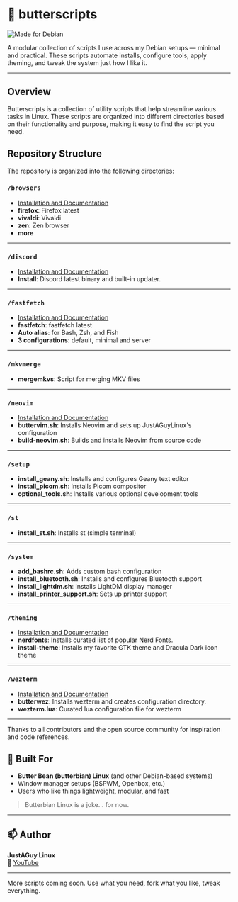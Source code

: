 # 🧈 butterscripts
![Made for Debian](https://img.shields.io/badge/Made%20for-Debian-A81D33?style=for-the-badge&logo=debian&logoColor=white)

A modular collection of scripts I use across my Debian setups — minimal and practical. These scripts automate installs, configure tools, apply theming, and tweak the system just how I like it.

---

## Overview

Butterscripts is a collection of utility scripts that help streamline various tasks in Linux. These scripts are organized into different directories based on their functionality and purpose, making it easy to find the script you need.

## Repository Structure

The repository is organized into the following directories:

### `/browsers`

- [Installation and Documentation](https://github.com/drewgrif/butterscripts/tree/main/browsers)
- **firefox**: Firefox latest
- **vivaldi**: Vivaldi
- **zen**: Zen browser
- **more**

---

### `/discord` 

- [Installation and Documentation](https://github.com/drewgrif/butterscripts/tree/main/discord)
- **Install**: Discord latest binary and built-in updater.

---

### `/fastfetch`

- [Installation and Documentation](https://github.com/drewgrif/butterscripts/tree/main/fastfetch)
- **fastfetch**: fastfetch latest
- **Auto alias**: for Bash, Zsh, and Fish
- **3 configurations**: default, minimal and server

---

### `/mkvmerge`

- **mergemkvs**: Script for merging MKV files

---

### `/neovim`

- [Installation and Documentation](https://github.com/drewgrif/butterscripts/tree/main/neovim)
- **buttervim.sh**: Installs Neovim and sets up JustAGuyLinux's configuration
- **build-neovim.sh**: Builds and installs Neovim from source code

---

### `/setup`

- **install_geany.sh**: Installs and configures Geany text editor
- **install_picom.sh**: Installs Picom compositor
- **optional_tools.sh**: Installs various optional development tools

---

### `/st`

- **install_st.sh**: Installs st (simple terminal)

---

### `/system`

- **add_bashrc.sh**: Adds custom bash configuration
- **install_bluetooth.sh**: Installs and configures Bluetooth support
- **install_lightdm.sh**: Installs LightDM display manager
- **install_printer_support.sh**: Sets up printer support

---

### `/theming`

- [Installation and Documentation](https://github.com/drewgrif/butterscripts/tree/main/theming)
- **nerdfonts**: Installs curated list of popular Nerd Fonts.
- **install-theme**: Installs my favorite GTK theme and Dracula Dark icon theme

---

### `/wezterm`

- [Installation and Documentation](https://github.com/drewgrif/butterscripts/tree/main/wezterm)
- **butterwez**: Installs wezterm and creates configuration directory.
- **wezterm.lua**: Curated lua configuration file for wezterm

---

Thanks to all contributors and the open source community for inspiration and code references.
## 🧈 Built For

- **Butter Bean (butterbian) Linux** (and other Debian-based systems)
- Window manager setups (BSPWM, Openbox, etc.)
- Users who like things lightweight, modular, and fast

> Butterbian Linux is a joke... for now.

---

## 📫 Author

**JustAGuy Linux**  
🎥 [YouTube](https://youtube.com/@JustAGuyLinux)  

---

More scripts coming soon. Use what you need, fork what you like, tweak everything.

